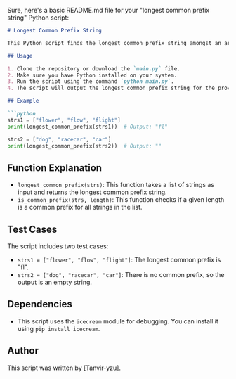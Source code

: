Sure, here's a basic README.md file for your "longest common prefix string" Python script:

```markdown
# Longest Common Prefix String

This Python script finds the longest common prefix string amongst an array of strings.

## Usage

1. Clone the repository or download the `main.py` file.
2. Make sure you have Python installed on your system.
3. Run the script using the command `python main.py`.
4. The script will output the longest common prefix string for the provided test cases.

## Example

```python
strs1 = ["flower", "flow", "flight"]
print(longest_common_prefix(strs1))  # Output: "fl"

strs2 = ["dog", "racecar", "car"]
print(longest_common_prefix(strs2))  # Output: ""
```

## Function Explanation

- `longest_common_prefix(strs)`: This function takes a list of strings as input and returns the longest common prefix string.
- `is_common_prefix(strs, length)`: This function checks if a given length is a common prefix for all strings in the list.

## Test Cases

The script includes two test cases:
- `strs1 = ["flower", "flow", "flight"]`: The longest common prefix is "fl".
- `strs2 = ["dog", "racecar", "car"]`: There is no common prefix, so the output is an empty string.

## Dependencies

- This script uses the `icecream` module for debugging. You can install it using `pip install icecream`.

## Author

This script was written by [Tanvir-yzu].
```